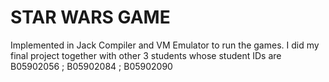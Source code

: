 # STAR WARS GAME
Implemented in Jack Compiler and VM Emulator to run the games.
I did my final project together with other 3 students whose student IDs are B05902056 ; B05902084 ; B05902090
